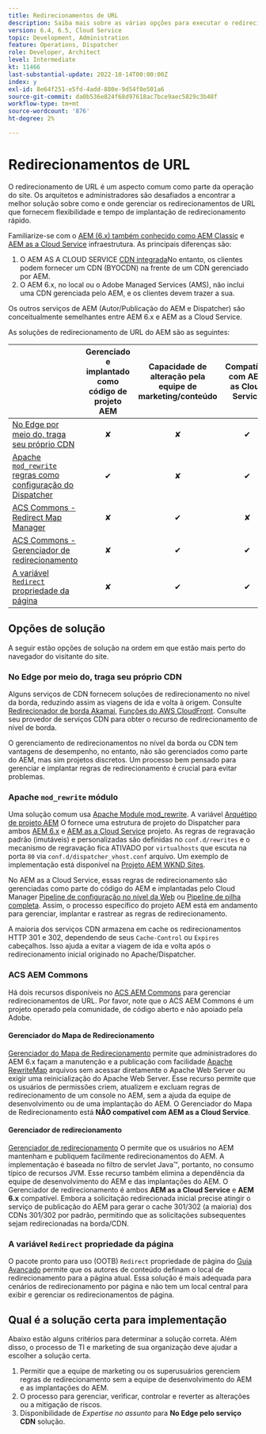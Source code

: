 ```yaml
---
title: Redirecionamentos de URL
description: Saiba mais sobre as várias opções para executar o redirecionamento de URL no AEM.
version: 6.4, 6.5, Cloud Service
topic: Development, Administration
feature: Operations, Dispatcher
role: Developer, Architect
level: Intermediate
kt: 11466
last-substantial-update: 2022-10-14T00:00:00Z
index: y
exl-id: 8e64f251-e5fd-4add-880e-9d54f8e501a6
source-git-commit: da0b536e824f68d97618ac7bce9aec5829c3b48f
workflow-type: tm+mt
source-wordcount: '876'
ht-degree: 2%

---
```


# Redirecionamentos de URL

O redirecionamento de URL é um aspecto comum como parte da operação do site. Os arquitetos e administradores são desafiados a encontrar a melhor solução sobre como e onde gerenciar os redirecionamentos de URL que fornecem flexibilidade e tempo de implantação de redirecionamento rápido.

Familiarize-se com o [AEM (6.x) também conhecido como AEM Classic](https://experienceleague.adobe.com/docs/experience-manager-learn/dispatcher-tutorial/chapter-2.html#the-%E2%80%9Clegacy%E2%80%9D-setup) e [AEM as a Cloud Service](https://experienceleague.adobe.com/docs/experience-manager-cloud-service/content/overview/architecture.html#runtime-architecture) infraestrutura. As principais diferenças são:

1. O AEM AS A CLOUD SERVICE [CDN integrada](https://experienceleague.adobe.com/docs/experience-manager-cloud-service/content/implementing/content-delivery/cdn.html)No entanto, os clientes podem fornecer um CDN (BYOCDN) na frente de um CDN gerenciado por AEM.
1. O AEM 6.x, no local ou o Adobe Managed Services (AMS), não inclui uma CDN gerenciada pelo AEM, e os clientes devem trazer a sua.

Os outros serviços de AEM (Autor/Publicação do AEM e Dispatcher) são conceitualmente semelhantes entre AEM 6.x e AEM as a Cloud Service.

As soluções de redirecionamento de URL do AEM são as seguintes:

|  | Gerenciado e implantado como código de projeto AEM | Capacidade de alteração pela equipe de marketing/conteúdo | Compatível com AEM as Cloud Service | Onde ocorre a execução do redirecionamento |
|---------------------------------------------------|:-----------------------:|:---------------------:|:---------------------:| :---------------------:|
| [No Edge por meio do, traga seu próprio CDN](#at-edge-via-bring-your-own-cdn) | ✘ | ✘ | ✔ | Edge/CDN |
| [Apache `mod_rewrite` regras como configuração do Dispatcher ](#apache-mod_rewrite-module) | ✔ | ✘ | ✔ | Dispatcher |
| [ACS Commons - Redirect Map Manager](#redirect-map-manager) | ✘ | ✔ | ✘ | Dispatcher |
| [ACS Commons - Gerenciador de redirecionamento](#redirect-manager) | ✘ | ✔ | ✔ | AEM |
| [A variável `Redirect` propriedade da página](#the-redirect-page-property) | ✘ | ✔ | ✔ | AEM |


## Opções de solução

A seguir estão opções de solução na ordem em que estão mais perto do navegador do visitante do site.

### No Edge por meio do, traga seu próprio CDN

Alguns serviços de CDN fornecem soluções de redirecionamento no nível da borda, reduzindo assim as viagens de ida e volta à origem. Consulte [Redirecionador de borda Akamai](https://techdocs.akamai.com/cloudlets/docs/what-edge-redirector), [Funções do AWS CloudFront](https://docs.aws.amazon.com/AmazonCloudFront/latest/DeveloperGuide/cloudfront-functions.html). Consulte seu provedor de serviços CDN para obter o recurso de redirecionamento de nível de borda.

O gerenciamento de redirecionamentos no nível da borda ou CDN tem vantagens de desempenho, no entanto, não são gerenciados como parte do AEM, mas sim projetos discretos. Um processo bem pensado para gerenciar e implantar regras de redirecionamento é crucial para evitar problemas.


### Apache `mod_rewrite` módulo

Uma solução comum usa [Apache Module mod_rewrite](https://httpd.apache.org/docs/current/mod/mod_rewrite.html). A variável [Arquétipo de projeto AEM](https://github.com/adobe/aem-project-archetype) O fornece uma estrutura de projeto do Dispatcher para ambos [AEM 6.x](https://github.com/adobe/aem-project-archetype/tree/develop/src/main/archetype/dispatcher.ams#file-structure) e [AEM as a Cloud Service](https://github.com/adobe/aem-project-archetype/tree/develop/src/main/archetype/dispatcher.cloud#file-structure) projeto. As regras de regravação padrão (imutáveis) e personalizadas são definidas no `conf.d/rewrites` e o mecanismo de regravação fica ATIVADO por `virtualhosts` que escuta na porta `80` via `conf.d/dispatcher_vhost.conf` arquivo. Um exemplo de implementação está disponível na [Projeto AEM WKND Sites](https://github.com/adobe/aem-guides-wknd/tree/main/dispatcher/src/conf.d/rewrites).

No AEM as a Cloud Service, essas regras de redirecionamento são gerenciadas como parte do código do AEM e implantadas pelo Cloud Manager [Pipeline de configuração no nível da Web](https://experienceleague.adobe.com/docs/experience-manager-cloud-service/content/implementing/using-cloud-manager/cicd-pipelines/introduction-ci-cd-pipelines.html#web-tier-config-pipelines) ou [Pipeline de pilha completa](https://experienceleague.adobe.com/docs/experience-manager-cloud-service/content/implementing/using-cloud-manager/cicd-pipelines/introduction-ci-cd-pipelines.html#full-stack-pipeline). Assim, o processo específico do projeto AEM está em andamento para gerenciar, implantar e rastrear as regras de redirecionamento.

A maioria dos serviços CDN armazena em cache os redirecionamentos HTTP 301 e 302, dependendo de seus `Cache-Control` ou `Expires` cabeçalhos. Isso ajuda a evitar a viagem de ida e volta após o redirecionamento inicial originado no Apache/Dispatcher.


### ACS AEM Commons

Há dois recursos disponíveis no [ACS AEM Commons](https://adobe-consulting-services.github.io/acs-aem-commons/) para gerenciar redirecionamentos de URL. Por favor, note que o ACS AEM Commons é um projeto operado pela comunidade, de código aberto e não apoiado pela Adobe.

#### Gerenciador do Mapa de Redirecionamento

[Gerenciador do Mapa de Redirecionamento](https://adobe-consulting-services.github.io/acs-aem-commons/features/redirect-map-manager/index.html) permite que administradores do AEM 6.x façam a manutenção e a publicação com facilidade [Apache RewriteMap](https://httpd.apache.org/docs/2.4/rewrite/rewritemap.html) arquivos sem acessar diretamente o Apache Web Server ou exigir uma reinicialização do Apache Web Server. Esse recurso permite que os usuários de permissões criem, atualizem e excluam regras de redirecionamento de um console no AEM, sem a ajuda da equipe de desenvolvimento ou de uma implantação do AEM. O Gerenciador do Mapa de Redirecionamento está **NÃO compatível com AEM as a Cloud Service**.

#### Gerenciador de redirecionamento

[Gerenciador de redirecionamento](https://adobe-consulting-services.github.io/acs-aem-commons/features/redirect-manager/index.html) O permite que os usuários no AEM mantenham e publiquem facilmente redirecionamentos do AEM. A implementação é baseada no filtro de servlet Java™, portanto, no consumo típico de recursos JVM. Esse recurso também elimina a dependência da equipe de desenvolvimento do AEM e das implantações do AEM. O Gerenciador de redirecionamento é ambos **AEM as a Cloud Service** e **AEM 6.x** compatível. Embora a solicitação redirecionada inicial precise atingir o serviço de publicação do AEM para gerar o cache 301/302 (a maioria) dos CDNs 301/302 por padrão, permitindo que as solicitações subsequentes sejam redirecionadas na borda/CDN.

### A variável `Redirect` propriedade da página

O pacote pronto para uso (OOTB) `Redirect` propriedade de página do [Guia Avançado](https://experienceleague.adobe.com/docs/experience-manager-cloud-service/content/sites/authoring/fundamentals/page-properties.html#advanced) permite que os autores de conteúdo definam o local de redirecionamento para a página atual. Essa solução é mais adequada para cenários de redirecionamento por página e não tem um local central para exibir e gerenciar os redirecionamentos de página.

## Qual é a solução certa para implementação

Abaixo estão alguns critérios para determinar a solução correta. Além disso, o processo de TI e marketing de sua organização deve ajudar a escolher a solução certa.

1. Permitir que a equipe de marketing ou os superusuários gerenciem regras de redirecionamento sem a equipe de desenvolvimento do AEM e as implantações do AEM.
1. O processo para gerenciar, verificar, controlar e reverter as alterações ou a mitigação de riscos.
1. Disponibilidade de _Expertise no assunto_ para **No Edge pelo serviço CDN** solução.
